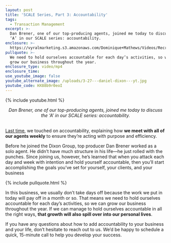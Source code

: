 ```yaml
---
layout: post
title: 'SCALE Series, Part 3: Accountability'
tags:
  - Transaction Management
excerpt: >-
  Dan Brener, one of our top-producing agents, joined me today to discuss the
  ‘A’ in our SCALE series: accountability.
enclosure: >-
  https://vyralmarketing.s3.amazonaws.com/Dominique+Mathews/Videos/Recruiting/SCALE+Series%2C+Part+3-+Accountability.mp4
pullquote: >-
  We need to hold ourselves accountable for each day’s activities, so we can
  grow our business throughout the year.
enclosure_type: video/mp4
enclosure_time:
use_youtube_image: false
youtube_alternate_image: /uploads/3-27---daniel-dixon---yt.jpg
youtube_code: HX88b9r0eoI
---
```


{% include youtube.html %}

<center><em>Dan Brener, one of our top-producing agents, joined me today to discuss the &lsquo;A&rsquo; in our SCALE series: accountability.</em></center>

<br><u><a target="_blank" href="https://joindgod.com/scale-series-part-2-culture.html">Last time</a></u>, we touched on accountability, explaining how **we meet with all of our agents weekly** to ensure they’re acting with purpose and efficiency.

Before he joined the Dixon Group, top producer Dan Brener worked as a solo agent. He didn’t have much structure in his life—he just rolled with the punches. Since joining us, however, he’s learned that when you attack each day and week with intention and hold yourself accountable, then you’ll start accomplishing the goals you’ve set for yourself, your clients, and your business

{% include pullquote.html %}

In this business, we usually don’t take days off because the work we put in today will pay off in a month or so. That means we need to hold ourselves accountable for each day’s activities, so we can grow our business throughout the year. If we can manage to hold ourselves accountable in all the right ways, **that growth will also spill over into our personal lives**.

If you have any questions about how to add accountability to your business and your life, don’t hesitate to reach out to us. We’d be happy to schedule a quick, 15-minute call to help you develop your success.